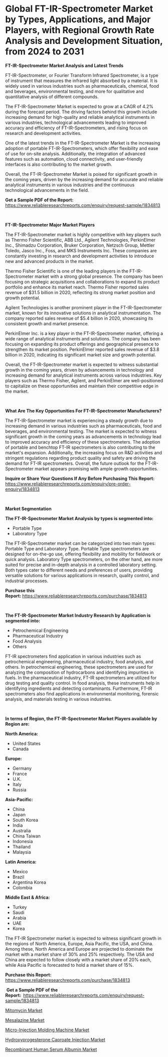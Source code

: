 <p><h1>Global FT-IR-Spectrometer Market by Types, Applications, and Major Players, with Regional Growth Rate Analysis and Development Situation, from 2024 to 2031</h1></p><p><strong>FT-IR-Spectrometer Market Analysis and Latest Trends</strong></p>
<p><p>FT-IR-Spectrometer, or Fourier Transform Infrared Spectrometer, is a type of instrument that measures the infrared light absorbed by a material. It is widely used in various industries such as pharmaceuticals, chemical, food and beverages, environmental testing, and more for qualitative and quantitative analysis of different compounds.</p><p>The FT-IR-Spectrometer Market is expected to grow at a CAGR of 4.2% during the forecast period. The driving factors behind this growth include increasing demand for high-quality and reliable analytical instruments in various industries, technological advancements leading to improved accuracy and efficiency of FT-IR-Spectrometers, and rising focus on research and development activities.</p><p>One of the latest trends in the FT-IR-Spectrometer Market is the increasing adoption of portable FT-IR-Spectrometers, which offer flexibility and ease of use for on-site analysis. Additionally, the integration of advanced features such as automation, cloud connectivity, and user-friendly interfaces is also contributing to the market growth.</p><p>Overall, the FT-IR-Spectrometer Market is poised for significant growth in the coming years, driven by the increasing demand for accurate and reliable analytical instruments in various industries and the continuous technological advancements in the field.</p></p>
<p><strong>Get a Sample PDF of the Report:&nbsp;</strong> <a href="https://www.reliableresearchreports.com/enquiry/request-sample/1834813">https://www.reliableresearchreports.com/enquiry/request-sample/1834813</a></p>
<p>&nbsp;</p>
<p><strong>FT-IR-Spectrometer Major Market Players</strong></p>
<p><p>The FT-IR-Spectrometer market is highly competitive with key players such as Thermo Fisher Scientific, ABB Ltd., Agilent Technologies, PerkinElmer Inc., Shimadzu Corporation, Bruker Corporation, Netzsch Group, Mettler Toledo, Jasco Inc., Foss, and MKS Instruments Inc. These companies are constantly investing in research and development activities to introduce new and advanced products in the market.</p><p>Thermo Fisher Scientific is one of the leading players in the FT-IR-Spectrometer market with a strong global presence. The company has been focusing on strategic acquisitions and collaborations to expand its product portfolio and enhance its market reach. Thermo Fisher reported sales revenue of $31.5 billion in 2020, reflecting its strong market position and growth potential.</p><p>Agilent Technologies is another prominent player in the FT-IR-Spectrometer market, known for its innovative solutions in analytical instrumentation. The company reported sales revenue of $5.4 billion in 2020, showcasing its consistent growth and market presence.</p><p>PerkinElmer Inc. is a key player in the FT-IR-Spectrometer market, offering a wide range of analytical instruments and solutions. The company has been focusing on expanding its product offerings and geographical presence to strengthen its market position. PerkinElmer reported sales revenue of $3.8 billion in 2020, indicating its significant market size and growth potential.</p><p>Overall, the FT-IR-Spectrometer market is expected to witness substantial growth in the coming years, driven by advancements in technology and increasing demand for analytical instruments across various industries. Key players such as Thermo Fisher, Agilent, and PerkinElmer are well-positioned to capitalize on these opportunities and maintain their competitive edge in the market.</p></p>
<p>&nbsp;</p>
<p><strong>What Are The Key Opportunities For FT-IR-Spectrometer Manufacturers?</strong></p>
<p><p>The FT-IR-Spectrometer market is experiencing a steady growth due to increasing demand in various industries such as pharmaceuticals, food and beverages, and environmental testing. The market is expected to witness significant growth in the coming years as advancements in technology lead to improved accuracy and efficiency of these spectrometers. The adoption of portable and benchtop FT-IR spectrometers is also contributing to the market's expansion. Additionally, the increasing focus on R&D activities and stringent regulations regarding product quality and safety are driving the demand for FT-IR spectrometers. Overall, the future outlook for the FT-IR-Spectrometer market appears promising with ample growth opportunities.</p></p>
<p><strong>Inquire or Share Your Questions If Any Before Purchasing This Report:</strong> <a href="https://www.reliableresearchreports.com/enquiry/pre-order-enquiry/1834813">https://www.reliableresearchreports.com/enquiry/pre-order-enquiry/1834813</a></p>
<p>&nbsp;</p>
<p><strong>Market Segmentation</strong></p>
<p><strong>The FT-IR-Spectrometer Market Analysis by types is segmented into:</strong></p>
<p><ul><li>Portable Type</li><li>Laboratory Type</li></ul></p>
<p><p>The FT-IR-Spectrometer market can be categorized into two main types: Portable Type and Laboratory Type. Portable Type spectrometers are designed for on-the-go use, offering flexibility and mobility for fieldwork or quick analysis. Laboratory Type spectrometers, on the other hand, are more suited for precise and in-depth analysis in a controlled laboratory setting. Both types cater to different needs and preferences of users, providing versatile solutions for various applications in research, quality control, and industrial processes.</p></p>
<p><strong>Purchase this Report:&nbsp;</strong><a href="https://www.reliableresearchreports.com/purchase/1834813">https://www.reliableresearchreports.com/purchase/1834813</a></p>
<p>&nbsp;</p>
<p><strong>The FT-IR-Spectrometer Market Industry Research by Application is segmented into:</strong></p>
<p><ul><li>Petrochemical Engineering</li><li>Pharmaceutical Industry</li><li>Food Analysis</li><li>Others</li></ul></p>
<p><p>FT-IR spectrometers find application in various industries such as petrochemical engineering, pharmaceutical industry, food analysis, and others. In petrochemical engineering, these spectrometers are used for analyzing the composition of hydrocarbons and identifying impurities in fuels. In the pharmaceutical industry, FT-IR spectrometers are utilized for drug testing and quality control. In food analysis, these instruments help in identifying ingredients and detecting contaminants. Furthermore, FT-IR spectrometers also find applications in environmental monitoring, forensic analysis, and materials testing in various industries.</p></p>
<p>&nbsp;</p>
<p><strong>In terms of Region, the FT-IR-Spectrometer Market Players available by Region are:</strong></p>
<p>
    <p> <strong> North America: </strong>
        <ul>
            <li>United States</li>
            <li>Canada</li>
        </ul>
        </p> 
    <p> <strong> Europe: </strong>
        <ul>
            <li>Germany</li>
            <li>France</li>
            <li>U.K.</li>
            <li>Italy</li>
            <li>Russia</li>
        </ul>
        </p> 
    <p> <strong> Asia-Pacific: </strong>
        <ul>
            <li>China</li>
            <li>Japan</li>
            <li>South Korea</li>
            <li>India</li>
            <li>Australia</li>
            <li>China Taiwan</li>
            <li>Indonesia</li>
            <li>Thailand</li>
            <li>Malaysia</li>
        </ul>
        </p> 
    <p> <strong> Latin America: </strong>
        <ul>
            <li>Mexico</li>
            <li>Brazil</li>
            <li>Argentina Korea</li>
            <li>Colombia</li>
        </ul>
        </p> 
    <p> <strong> Middle East & Africa: </strong>
        <ul>
            <li>Turkey</li>
            <li>Saudi</li>
            <li>Arabia</li>
            <li>UAE</li>
            <li>Korea</li>
        </ul>
    </p>
    </p>
<p><p>The FT-IR Spectrometer market is expected to witness significant growth in the regions of North America, Europe, Asia Pacific, the USA, and China. Among these, North America and Europe are projected to dominate the market with a market share of 30% and 25% respectively. The USA and China are expected to follow closely with a market share of 20% each, while Asia Pacific is forecasted to hold a market share of 15%.</p></p>
<p><strong>Purchase this Report: </strong><a href="https://www.reliableresearchreports.com/purchase/1834813">https://www.reliableresearchreports.com/purchase/1834813</a></p>
<p>&nbsp;<strong>Get a Sample PDF of the Report:&nbsp;&nbsp;</strong><a href="https://www.reliableresearchreports.com/enquiry/request-sample/1834813">https://www.reliableresearchreports.com/enquiry/request-sample/1834813</a></p>
<p><strong></strong></p>
<p><p><a href="https://medium.com/@jordyhansen565/mitomycin-market-exploring-market-share-market-trends-and-future-growth-463852c0acc1">Mitomycin Market</a></p><p><a href="https://medium.com/@jordyhansen565/decoding-mesalazine-market-metrics-market-share-trends-and-growth-patterns-bf5ce88fa541">Mesalazine Market</a></p><p><a href="https://github.com/ruddyyedelwadw/Market-Research-Report-List-1/blob/main/micro-injection-molding-machine-market.md">Micro-Injection Molding Machine Market</a></p><p><a href="https://medium.com/@jordyhansen565/hydroxyprogesterone-caproate-injection-market-size-cagr-trends-2024-2030-970944bd792a">Hydroxyprogesterone Caproate Injection Market</a></p><p><a href="https://medium.com/@jordyhansen565/recombinant-human-serum-albumin-nbsp-market-focuses-on-market-share-size-and-projected-forecast-6df8906fccb2">Recombinant Human Serum Albumin Market</a></p></p>